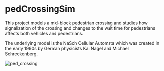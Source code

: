 # pedCrossingSim

This project models a mid-block pedestrian crossing and studies how signalization of the crossing and changes to the wait time for pedestrians affects both vehicles and pedestrians.

The underlying model is the NaSch Cellular Automata which was created in the early 1990s by German physicists Kai Nagel and Michael Schreckenberg.

![ped_crossing](https://github.com/sanjayalwani/pedCrossingSim/assets/48917809/4cd1568d-5518-436e-a1b8-4d4653889dd7)
